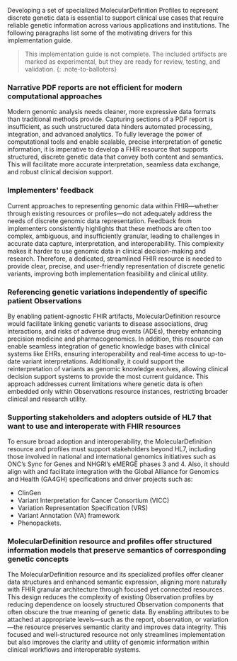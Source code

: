 <!-- motivation for MolecularDefinition and associated profiles -->

Developing a set of specialized MolecularDefinition Profiles to represent discrete genetic data is essential to support clinical use cases that require reliable genetic information across various applications and institutions. The following paragraphs list some of the motivating drivers for this implementation guide.

>This implementation guide is not complete. The included artifacts are marked as experimental, but they are ready for review, testing, and validation.
{: .note-to-balloters}


### Narrative PDF reports are not efficient for modern computational approaches
Modern genomic analysis needs cleaner, more expressive data formats than traditional methods provide. Capturing sections of a PDF report is insufficient, as such unstructured data hinders automated processing, integration, and advanced analytics. To fully leverage the power of computational tools and enable scalable, precise interpretation of genetic information, it is imperative to develop a FHIR resource that supports structured, discrete genetic data that convey both content and semantics. This will facilitate more accurate interpretation, seamless data exchange, and robust clinical decision support.

### Implementers' feedback
Current approaches to representing genomic data within FHIR—whether through existing resources or profiles—do not adequately address the needs of discrete genomic data representation. Feedback from implementers consistently highlights that these methods are often too complex, ambiguous, and insufficiently granular, leading to challenges in accurate data capture, interpretation, and interoperability. This complexity makes it harder to use genomic data in clinical decision-making and research. Therefore, a dedicated, streamlined FHIR resource is needed to provide clear, precise, and user-friendly representation of discrete genetic variants, improving both implementation feasibility and clinical utility.

### Referencing genetic variations independently of specific patient Observations
By enabling patient-agnostic FHIR artifacts, MolecularDefinition resource would facilitate linking genetic variants to disease associations, drug interactions, and risks of adverse drug events (ADEs), thereby enhancing precision medicine and pharmacogenomics. In addition, this resource can enable seamless integration of genetic knowledge bases with clinical systems like EHRs, ensuring interoperability and real-time access to up-to-date variant interpretations. Additionally, it could support the reinterpretation of variants as genomic knowledge evolves, allowing clinical decision support systems to provide the most current guidance. This approach addresses current limitations where genetic data is often embedded only within Observations resource instances, restricting broader clinical and research utility.

### Supporting stakeholders and adopters outside of HL7 that want to use and interoperate with FHIR resources
To ensure broad adoption and interoperability, the MolecularDefinition resource and profiles must support stakeholders beyond HL7, including those involved in national and international genomics initiatives such as ONC’s Sync for Genes and NHGRI’s eMERGE phases 3 and 4. Also, it should align with and facilitate integration with the Global Alliance for Genomics and Health (GA4GH) specifications and driver projects such as:
- ClinGen
- Variant Interpretation for Cancer Consortium (VICC)
- Variation Representation Specification (VRS)
- Variant Annotation (VA) framework
- Phenopackets. 

### MolecularDefinition resource and profiles offer structured information models that preserve semantics of corresponding genetic concepts
The MolecularDefinition resource and its specialized profiles offer cleaner data structures and enhanced semantic expression, aligning more naturally with FHIR granular architecture through focused yet connected resources. This design reduces the complexity of existing Observation profiles by reducing dependence on loosely structured Observation components that often obscure the true meaning of genetic data. By enabling attributes to be attached at appropriate levels—such as the report, observation, or variation—the resource preserves semantic clarity and improves data integrity. This focused and well-structured resource not only streamlines implementation but also improves the clarity and utility of genomic information within clinical workflows and interoperable systems.
